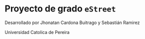 # Proyecto de grado `eStreet`

Desarrollado por Jhonatan Cardona Buitrago y Sebastián Ramirez

Universidad Catolica de Pereira
